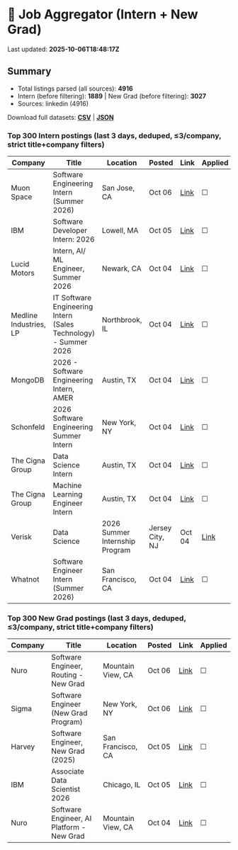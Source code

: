 # 🔎 Job Aggregator (Intern + New Grad)

Last updated: **2025-10-06T18:48:17Z**

## Summary
- Total listings parsed (all sources): **4916**
- Intern (before filtering): **1889** | New Grad (before filtering): **3027**
- Sources: linkedin (4916)

Download full datasets: **[CSV](data/jobs.csv)** | **[JSON](data/jobs.json)**

### Top 300 Intern postings (last 3 days, deduped, ≤3/company, strict title+company filters)
| Company | Title | Location | Posted | Link | Applied |
|---|---|---|---|---|---|
| Muon Space | Software Engineering Intern (Summer 2026) | San Jose, CA | Oct 06 | [Link](https://www.linkedin.com/jobs/view/software-engineering-intern-summer-2026-at-muon-space-4310873614?position=1&pageNum=2&refId=6BMGk%2FLaPBuadpyuuRqekQ%3D%3D&trackingId=ighdltUD0YGSuPQcxGd4QQ%3D%3D) | ☐ |
| IBM | Software Developer Intern: 2026 | Lowell, MA | Oct 05 | [Link](https://www.linkedin.com/jobs/view/software-developer-intern-2026-at-ibm-4287167212?position=7&pageNum=5&refId=3j7iyVECD5%2FoZDRj74di%2Bw%3D%3D&trackingId=tZUTKhmBrMfCgDbN7qRMPA%3D%3D) | ☐ |
| Lucid Motors | Intern, AI/ ML Engineer, Summer 2026 | Newark, CA | Oct 04 | [Link](https://www.linkedin.com/jobs/view/intern-ai-ml-engineer-summer-2026-at-lucid-motors-4308896067?position=7&pageNum=0&refId=tyoxS0SdmjO9CWxFuL1dqA%3D%3D&trackingId=v3g8vtNKLvasR61GG4qwdA%3D%3D) | ☐ |
| Medline Industries, LP | IT Software Engineering Intern (Sales Technology) - Summer 2026 | Northbrook, IL | Oct 04 | [Link](https://www.linkedin.com/jobs/view/it-software-engineering-intern-sales-technology-summer-2026-at-medline-industries-lp-4298016409?position=10&pageNum=2&refId=WW3nwLtGL%2FKXl21ZsQhmMQ%3D%3D&trackingId=dFhQg2W9IfUAuW9H0VsGKw%3D%3D) | ☐ |
| MongoDB | 2026 - Software Engineering Intern, AMER | Austin, TX | Oct 04 | [Link](https://www.linkedin.com/jobs/view/2026-software-engineering-intern-amer-at-mongodb-4300045431?position=3&pageNum=2&refId=35jp1btvPvH4wwnXFwmosg%3D%3D&trackingId=YyWff9oTDV5%2FTYQVkawAQQ%3D%3D) | ☐ |
| Schonfeld | 2026 Software Engineering Summer Intern | New York, NY | Oct 04 | [Link](https://www.linkedin.com/jobs/view/2026-software-engineering-summer-intern-at-schonfeld-4300055333?position=7&pageNum=2&refId=3ImAwwLC7CrJsF%2F9nRRqjw%3D%3D&trackingId=G%2BFGMBFwyQmhZ7SnnOl7Mg%3D%3D) | ☐ |
| The Cigna Group | Data Science Intern | Austin, TX | Oct 04 | [Link](https://www.linkedin.com/jobs/view/data-science-intern-at-the-cigna-group-4308316109?position=8&pageNum=0&refId=p7HMrtwH1IgX0e7S%2FiSpJQ%3D%3D&trackingId=1Iob67L6bq9FqgegUvXTyA%3D%3D) | ☐ |
| The Cigna Group | Machine Learning Engineer Intern | Austin, TX | Oct 04 | [Link](https://www.linkedin.com/jobs/view/machine-learning-engineer-intern-at-the-cigna-group-4308312133?position=7&pageNum=0&refId=rHA28H6r0%2BKHuDrweWSbIw%3D%3D&trackingId=4OB7wJ3uQV8OUc61RmJTJA%3D%3D) | ☐ |
| Verisk | Data Science | 2026 Summer Internship Program | Jersey City, NJ | Oct 04 | [Link](https://www.linkedin.com/jobs/view/data-science-2026-summer-internship-program-at-verisk-4300068866?position=8&pageNum=5&refId=5L6NQO%2FgrHSieSM%2BcUJ8sQ%3D%3D&trackingId=oB4pLtA%2BuNS%2FhrV%2BCwiofg%3D%3D) | ☐ |
| Whatnot | Software Engineer Intern (Summer 2026) | San Francisco, CA | Oct 04 | [Link](https://www.linkedin.com/jobs/view/software-engineer-intern-summer-2026-at-whatnot-4308871542?position=6&pageNum=2&refId=lAYit4nx0U6ctnfxTKsUmA%3D%3D&trackingId=sl8OMKHThnYBUaGA7LncAA%3D%3D) | ☐ |

### Top 300 New Grad postings (last 3 days, deduped, ≤3/company, strict title+company filters)
| Company | Title | Location | Posted | Link | Applied |
|---|---|---|---|---|---|
| Nuro | Software Engineer, Routing - New Grad | Mountain View, CA | Oct 06 | [Link](https://www.linkedin.com/jobs/view/software-engineer-routing-new-grad-at-nuro-4265604833?position=7&pageNum=0&refId=xdlEPdIVe%2BTN%2BoaZ6xg1pw%3D%3D&trackingId=YlzcVmvhPl7lul%2Fsa7h8xA%3D%3D) | ☐ |
| Sigma | Software Engineer (New Grad Program) | New York, NY | Oct 06 | [Link](https://www.linkedin.com/jobs/view/software-engineer-new-grad-program-at-sigma-4300835147?position=1&pageNum=0&refId=jLjknhBL8xJTj4vgV8LpcA%3D%3D&trackingId=Dzp1szltBFDr%2FLIU4BZZqA%3D%3D) | ☐ |
| Harvey | Software Engineer, New Grad (2025) | San Francisco, CA | Oct 05 | [Link](https://www.linkedin.com/jobs/view/software-engineer-new-grad-2025-at-harvey-4289583266?position=9&pageNum=0&refId=WTAcbe%2FIMkdu2FtBD%2BpfDA%3D%3D&trackingId=3kM2t%2Fob6JPV51hKSDE2AQ%3D%3D) | ☐ |
| IBM | Associate Data Scientist 2026 | Chicago, IL | Oct 05 | [Link](https://www.linkedin.com/jobs/view/associate-data-scientist-2026-at-ibm-4287166212?position=7&pageNum=7&refId=5JDxtKhbyJQ1rjF94Rl4Sg%3D%3D&trackingId=vXgkT8pkOeVsw2zdDsml2A%3D%3D) | ☐ |
| Nuro | Software Engineer, AI Platform - New Grad | Mountain View, CA | Oct 04 | [Link](https://www.linkedin.com/jobs/view/software-engineer-ai-platform-new-grad-at-nuro-4191146990?position=5&pageNum=0&refId=xdlEPdIVe%2BTN%2BoaZ6xg1pw%3D%3D&trackingId=xCmhJQ2oS%2Bey2qa%2Bofn72w%3D%3D) | ☐ |
